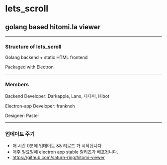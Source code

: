 # lets_scroll

## golang based hitomi.la viewer

---

### Structure of lets_scroll
   
Golang backend + static HTML frontend

Packaged with Electron
          

---

### Members

Backend Developer: Darkapple, Lano, 다다미, Hibot

Electron-app Developer: franknoh

Designer: Pastel

---
### 업데이트 주기

- 매 시간 0분에 업데이트 && 리로드 가 시작됩니다.
- 매주 일요일에 electron app stable 릴리즈가 배포됩니다.
- https://github.com/saturn-ring/hitomi-viewer
